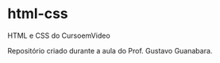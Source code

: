 # html-css
 HTML e CSS do CursoemVideo
 
 Repositório criado durante a aula do Prof. Gustavo Guanabara.

